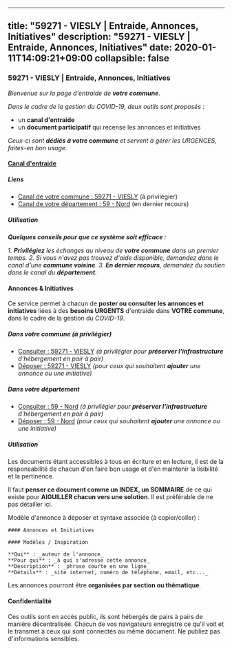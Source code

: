 
---
title: "59271 - VIESLY | Entraide, Annonces, Initiatives"
description: "59271 - VIESLY | Entraide, Annonces, Initiatives"
date: 2020-01-11T14:09:21+09:00
collapsible: false
---

### 59271 - VIESLY | Entraide, Annonces, Initiatives

_Bienvenue sur la page d'entraide de **votre commune**_.

_Dans le cadre de la gestion du COVID-19, deux outils sont proposés :_

- un **canal d'entraide**
- un **document participatif** qui recense les annonces et initiatives

_Ceux-ci sont **dédiés à votre commune** et servent à gérer les URGENCES, faites-en bon usage._

#### [Canal d'entraide](https://entraide.stopcoronavirus.tech/#/channel/59271_viesly)

##### Liens

- [Canal de votre commune : 59271 	- VIESLY](https://entraide.stopcoronavirus.tech/#/channel/59271_viesly) (à privilégier)
- [Canal de votre département : 59 	- Nord](https://entraide.stopcoronavirus.tech/#/channel/59_nord) (en dernier recours)

##### Utilisation

_**Quelques conseils pour que ce système soit efficace :**_

_1. **Privilégiez** les échanges au niveau de **votre commune** dans un premier temps._
_2. Si vous n'avez pas trouvez d'aide disponible, demandez dans le canal d'une **commune voisine**._
_3. **En dernier recours**, demandez du soutien dans le canal du **département**._

#### Annonces & Initiatives


Ce service permet à chacun de **poster ou consulter les annonces et initiatives** liées à des **besoins
URGENTS** d'entraide dans **VOTRE commune**, dans le cadre de la gestion du _COVID-19_.

##### Dans votre commune (à privilégier)

- [Consulter : 59271 	- VIESLY](https://docs.stopcoronavirus.tech/#/r/markdown/59271_viesly/4XTTME5K9cZdrwpT64TArpEucyezU56auoz1BitHQ4pWq4y61) _(à privilégier pour **préserver l'infrastructure** d'hébergement en pair à pair)_
- [Déposer : 59271 	- VIESLY](https://docs.stopcoronavirus.tech/#/w/markdown/59271_viesly/4XTTME5K9cZdrwpT64TArpEucyezU56auoz1BitHQ4pWq4y61-K3TgUUuyAn9Y5WyzRthQPoC54d39mAPrdNSbg5phYLUZ1XoeKCRK4UDj6ep8LoLjYVg8cYpC41bSVVxjk27AFrN7gJfDQMGrZDTJHFtj521DHVXkwXmrfYwxepgpuADg3CVShxvD) _(pour ceux qui souhaitent **ajouter** une annonce ou une initiative)_

##### Dans votre département

- [Consulter : 59 	- Nord](https://docs.stopcoronavirus.tech/#/r/markdown/59_nord/4XTTM3t39qn3wJ5h23Xy7DcxsGHU2vCoMP2z3iS4TUn3TrtdJ) _(à privilégier pour **préserver l'infrastructure** d'hébergement en pair à pair)_
- [Déposer : 59 	- Nord](https://docs.stopcoronavirus.tech/#/w/markdown/59_nord/4XTTM3t39qn3wJ5h23Xy7DcxsGHU2vCoMP2z3iS4TUn3TrtdJ-K3TgTuZGkuZqXfr6fpmH7pGsMT6ndvZQMyRDze5QBt7XScLWHoBi246kLoDKpTH2Yo4f3AFSSJqGc2ozvNww7qPLqsDjpvahxCbQ6F5znbfjp6kVgaDcTYc9LyhwSfYuCevnvZUQ) _(pour ceux qui souhaitent **ajouter** une annonce ou une initiative)_


##### Utilisation

Les documents étant accessibles à tous en écriture et en lecture, il est de la
responsabilité de chacun d'en faire bon usage et d'en maintenir la lisibilité
et la pertinence.

Il faut **penser ce document comme un INDEX, un SOMMAIRE** de ce qui existe
pour **AIGUILLER chacun vers une solution**. Il est préférable de ne pas détailler ici.

Modèle d'annonce à déposer et syntaxe associée (à copier/coller) :

    #### Annonces et Initiatives

    #### Modèles / Inspiration

    **Qui** : _auteur de l'annonce_
    **Pour qui** : _à qui s'adresse cette annonce_
    **Description** : _phrase courte en une ligne_
    **Détails** : _site internet, numéro de téléphone, email, etc..._


Les annonces pourront être **organisées par section ou thématique**.

#### Confidentialité

Ces outils sont en accès public, ils sont hébergés de pairs à pairs de manière décentralisée.
Chacun de vos navigateurs enregistre ce qu'il voit et le transmet à ceux qui sont connectés au même document.
Ne publiez pas d'informations sensibles.

